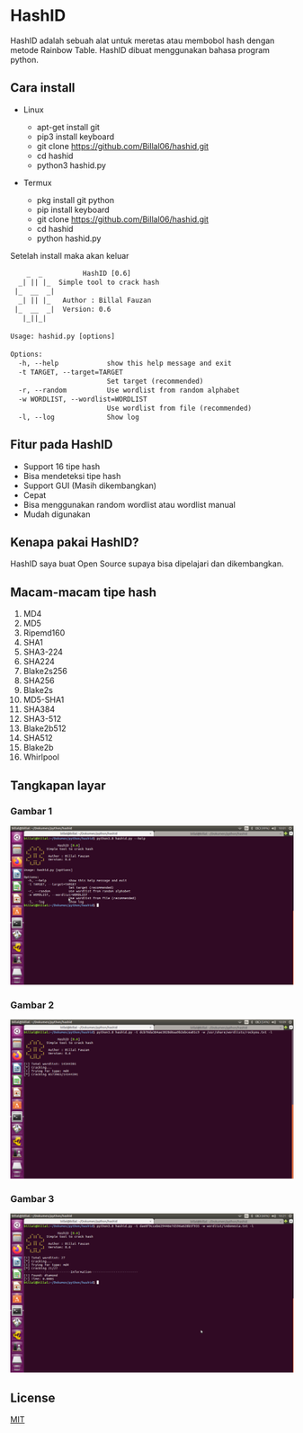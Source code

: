# HashID
HashID adalah sebuah alat untuk meretas atau membobol hash dengan metode Rainbow Table. HashID dibuat menggunakan bahasa program python.

## Cara install
- Linux
  - apt-get install git
  - pip3 install keyboard
  - git clone https://github.com/Billal06/hashid,git
  - cd hashid
  - python3 hashid.py

- Termux
  - pkg install git python
  - pip install keyboard
  - git clone https://github.com/Billal06/hashid.git
  - cd hashid
  - python hashid.py

Setelah install maka akan keluar

```
    _  _          HashID [0.6]
  _| || |_  Simple tool to crack hash
 |_  __  _|
  _| || |_   Author : Billal Fauzan
 |_  __  _|  Version: 0.6
   |_||_| 
        
Usage: hashid.py [options]

Options:
  -h, --help            show this help message and exit
  -t TARGET, --target=TARGET
                        Set target (recommended)
  -r, --random          Use wordlist from random alphabet
  -w WORDLIST, --wordlist=WORDLIST
                        Use wordlist from file (recommended)
  -l, --log             Show log

```

## Fitur pada HashID
- Support 16 tipe hash
- Bisa mendeteksi tipe hash
- Support GUI (Masih dikembangkan)
- Cepat
- Bisa menggunakan random wordlist atau wordlist manual
- Mudah digunakan

## Kenapa pakai HashID?
HashID saya buat Open Source supaya bisa dipelajari dan dikembangkan.

## Macam-macam tipe hash
  1. MD4
  2. MD5
  3. Ripemd160
  4. SHA1
  5. SHA3-224
  6. SHA224
  7. Blake2s256
  8. SHA256
  9. Blake2s
  10. MD5-SHA1
  11. SHA384
  12. SHA3-512
  13. Blake2b512
  14. SHA512
  15. Blake2b
  16. Whirlpool

## Tangkapan layar
### Gambar 1
![Gambar 1](https://github.com/Billal06/hashid/blob/master/images/images-1.png?raw=true)
### Gambar 2
![Gambar 2](https://github.com/Billal06/hashid/blob/master/images/images-2.png?raw=true)
### Gambar 3
![Gambar 3](https://github.com/Billal06/hashid/blob/master/images/images-3.png?raw=true)

## License
[MIT](https://choosealicense.com/licenses/mit/)
